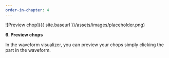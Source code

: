 ```yaml
---
order-in-chapter: 4
---
```


![Preview chop]({{ site.baseurl }}/assets/images/placeholder.png)

**6. Preview chops**

In the waveform visualizer, you can preview your chops simply clicking the part in the waveform.

